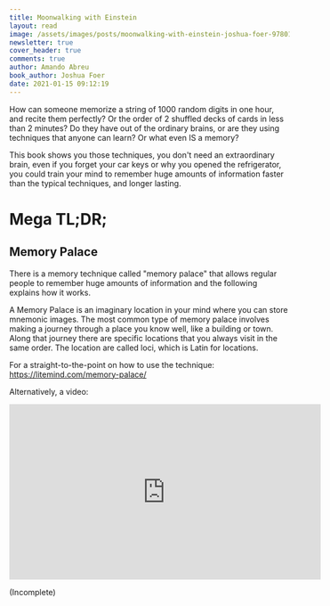 ```yaml
---
title: Moonwalking with Einstein
layout: read
image: /assets/images/posts/moonwalking-with-einstein-joshua-foer-9780141032139.jpg
newsletter: true
cover_header: true
comments: true
author: Amando Abreu
book_author: Joshua Foer
date: 2021-01-15 09:12:19
---
```

How can someone memorize a string of 1000 random digits in one hour, and recite them perfectly? Or the order of 2 shuffled decks of cards in less than 2 minutes? Do they have out of the ordinary brains, or are they using techniques that anyone can learn? Or what even IS a memory?

This book shows you those techniques, you don't need an extraordinary brain, even if you forget your car keys or why you opened the refrigerator, you could train your mind to remember huge amounts of information faster than the typical techniques, and longer lasting.

# Mega TL;DR;

## Memory Palace

There is a memory technique called "memory palace" that allows regular people to remember huge amounts of information and the following explains how it works.

A Memory Palace is an imaginary location in your mind where you can store mnemonic images. The most common type of memory palace involves making a journey through a place you know well, like a building or town. Along that journey there are specific locations that you always visit in the same order. The location are called loci, which is Latin for locations.

For a straight-to-the-point on how to use the technique: <https://litemind.com/memory-palace/>

Alternatively, a video:

<iframe width="560" height="315" src="https://www.youtube.com/embed/hl7CtMwIyU0" frameborder="0" allow="accelerometer; autoplay; clipboard-write; encrypted-media; gyroscope; picture-in-picture" allowfullscreen></iframe>

(Incomplete)